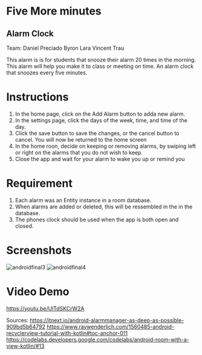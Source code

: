 # Five More minutes
## Alarm Clock
Team:
Daniel Preciado
Byron Lara
Vincent Trau

This alarm is is for students that snooze their alarm 20 times in the morning. This alarm will help you make it to class or meeting on time. An alarm clock that snoozes every five minutes.

# Instructions
1. In the home page, click on the Add Alarm button to adda new alarm. 
2. In the settings page, click the days of the week, time, and time of the day. 
3. Click the save button to save the changes, or the cancel button to cancel. You will now be returned to the home screen
4. In the home roon, decide on keeping or removing alarms, by swiping left or right on the alarms that you do not wish to keep. 
5. Close the app and wait for your alarm to wake you up or remind you

# Requirement
1. Each alarm was an Entity instance in a room database.
2. When alarms are added or deleted, this will be ressembled in the in the database.
3. The phones clock should be used when the app is both open and closed. 

# Screenshots
![androidfinal3](https://user-images.githubusercontent.com/48046937/70835536-40fe1900-1db2-11ea-8f76-f52e108bcaff.PNG)
![androidfinal4](https://user-images.githubusercontent.com/48046937/70835538-42c7dc80-1db2-11ea-9e6e-d09a6dc4466d.PNG)


# Video Demo
https://youtu.be/UlTdSKCrW2A

Sources:
https://itnext.io/android-alarmmanager-as-deep-as-possible-909bd5b64792
https://www.raywenderlich.com/1560485-android-recyclerview-tutorial-with-kotlin#toc-anchor-011
https://codelabs.developers.google.com/codelabs/android-room-with-a-view-kotlin/#13

